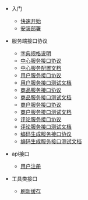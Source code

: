 
* 入门

  * [快速开始](home.md)
  * [安装部署](install.md)

* 服务端接口协议

  * [字典规格说明](dictionary)
  * [中心服务接口协议](center)
  * [中心服务配置文档](center_config)
  * [用户服务接口协议](user)
  * [用户服务接口测试文档](user_test)
  * [商品服务接口协议](shop)
  * [商品服务接口测试文档](shop_test)
  * [商户服务接口协议](store)
  * [商户服务接口测试文档](store_test)
  * [评论服务接口协议](comment)
  * [评论服务接口测试文档](comment_test)
  * [编码生成服务接口协议](code)
  * [编码生成服务接口测试文档](code_test)

* api接口

  * [用户注册](api/user/register)

* 工具类接口

  * [刷新缓存](api/utils/clearCache)
